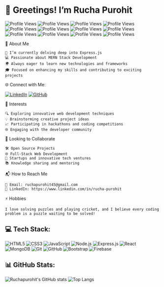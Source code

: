 # 👋 **Greetings!** I’m **Rucha Purohit**

![Profile Views](https://komarev.com/ghpvc/?username=Ruchapurohit&color=blueviolet)
![Profile Views](https://komarev.com/ghpvc/?username=Ruchapurohit&color=brightgreen)
![Profile Views](https://komarev.com/ghpvc/?username=Ruchapurohit&color=green)
![Profile Views](https://komarev.com/ghpvc/?username=Ruchapurohit&color=yellow)
![Profile Views](https://komarev.com/ghpvc/?username=Ruchapurohit&color=yellowgreen)
![Profile Views](https://komarev.com/ghpvc/?username=Ruchapurohit&color=orange)
![Profile Views](https://komarev.com/ghpvc/?username=Ruchapurohit&color=red)
![Profile Views](https://komarev.com/ghpvc/?username=Ruchapurohit&color=blue)
![Profile Views](https://komarev.com/ghpvc/?username=Ruchapurohit&color=grey)
![Profile Views](https://komarev.com/ghpvc/?username=Ruchapurohit&color=lightgrey)
![Profile Views](https://komarev.com/ghpvc/?username=Ruchapurohit&color=blueviolet)
![Profile Views](https://komarev.com/ghpvc/?username=Ruchapurohit&color=ff69b4)




🚀 About Me

    🌱 I’m currently delving deep into Express.js
    💻 Passionate about MERN Stack Development
    🌍 Always eager to learn new technologies and frameworks
    🎓 Focused on enhancing my skills and contributing to exciting projects

🌐 Connect with Me:

[![LinkedIn](https://img.shields.io/badge/LinkedIn-0077B5?style=for-the-badge&logo=linkedin&logoColor=white)](https://linkedin.com/in/rucha-purohit
)
[![GitHub](https://img.shields.io/badge/GitHub-181717?style=for-the-badge&logo=github&logoColor=white)](https://github.com/Ruchapurohit
)

🌟 Interests

    🔍 Exploring innovative web development techniques
    💡 Brainstorming creative project ideas
    📈 Participating in hackathons and coding competitions
    🌐 Engaging with the developer community

🤝 Looking to Collaborate

    🛠️ Open Source Projects
    🌐 Full-Stack Web Development
    🚀 Startups and innovative tech ventures
    📚 Knowledge sharing and mentoring

📬 How to Reach Me

    📧 Email: ruchapurohit45@gmail.com
    💼 LinkedIn: https://www.linkedin.com/in/rucha-purohit



⚡ Hobbies 

    I love solving puzzles and playing cricket, and I believe every coding problem is a puzzle waiting to be solved!


## 💻 Tech Stack:

![HTML5](https://img.shields.io/badge/HTML5-E34F26?style=for-the-badge&logo=html5&logoColor=white)
![CSS3](https://img.shields.io/badge/CSS3-1572B6?style=for-the-badge&logo=css3&logoColor=white)
![JavaScript](https://img.shields.io/badge/JavaScript-F7DF1E?style=for-the-badge&logo=javascript&logoColor=black)
![Node.js](https://img.shields.io/badge/Node.js-339933?style=for-the-badge&logo=nodedotjs&logoColor=white)
![Express.js](https://img.shields.io/badge/Express.js-000000?style=for-the-badge&logo=express&logoColor=white)
![React](https://img.shields.io/badge/React-61DAFB?style=for-the-badge&logo=react&logoColor=black)
![MongoDB](https://img.shields.io/badge/MongoDB-47A248?style=for-the-badge&logo=mongodb&logoColor=white)
![Git](https://img.shields.io/badge/Git-F05032?style=for-the-badge&logo=git&logoColor=white)
![GitHub](https://img.shields.io/badge/GitHub-181717?style=for-the-badge&logo=github&logoColor=white)
![Bootstrap](https://img.shields.io/badge/Bootstrap-563D7C?style=for-the-badge&logo=bootstrap&logoColor=white)
![Firebase](https://img.shields.io/badge/Firebase-FFCA28?style=for-the-badge&logo=firebase&logoColor=black)

## 📊 GitHub Stats:

![Ruchapurohit's GitHub stats](https://github-readme-stats.vercel.app/api?username=Ruchapurohit&show_icons=true&theme=radical)
![Top Langs](https://github-readme-stats.vercel.app/api/top-langs/?username=Ruchapurohit&layout=compact&theme=radical)


